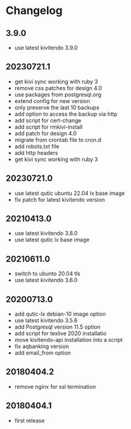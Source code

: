 # Changelog

## 3.9.0

* use latest kivitendo 3.9.0

## 20230721.1

* get kivi sync working with ruby 3
* remove css patches for design 4.0
* use packages from postgresql.org
* extend config for new version
* only preserve the last 10 backups
* add option to access the backup via http
* add script for cert-change
* add script for rmkivi-install
* add patch for design 4.0
* migrate from crontab file to cron.d
* add robots.txt file
* add http headers
* get kivi sync working with ruby 3

## 20230721.0

* use latest qutic ubuntu 22.04 lx base image
* fix patch for latest kivitendo version

## 20210413.0

* use latest kivitendo 3.8.0
* use latest qutic lx base image

## 20210611.0

* switch to ubunto 20.04 tls
* use latest kivitendo 3.6.0

## 20200713.0

* add qutic-lx debian-10 image option
* use latest kivitendo 3.5.6
* add Postgresql version 11.5 option
* add script for texlive 2020 installatio
* move kivitendo-api installation into a script
* fix aqbanking version
* add email_from option

## 20180404.2

* remove nginx for ssl termination

## 20180404.1

* first release
